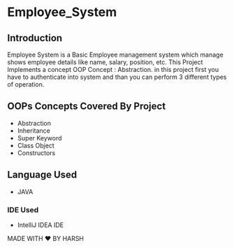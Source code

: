 # Employee_System

## Introduction

  Employee System is a Basic Employee management system which manage shows employee details like name, salary, position, etc. 
  This Project Implements a concept OOP Concept : Abstraction. in this project first you have to authenticate into system and than you can perform 3 different types of operation. 


## OOPs Concepts Covered By Project
  - Abstraction
  - Inheritance
  - Super Keyword 
  - Class Object
  - Constructors
  
  
## Language Used
  - JAVA
  
### IDE Used 
  - IntelliJ IDEA IDE




MADE WITH :heart: BY HARSH

